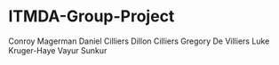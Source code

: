 # ITMDA-Group-Project

Conroy Magerman
Daniel Cilliers
Dillon Cilliers
Gregory De Villiers
Luke Kruger-Haye
Vayur Sunkur
